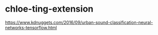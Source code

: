# chloe-ting-extension

https://www.kdnuggets.com/2016/09/urban-sound-classification-neural-networks-tensorflow.html
